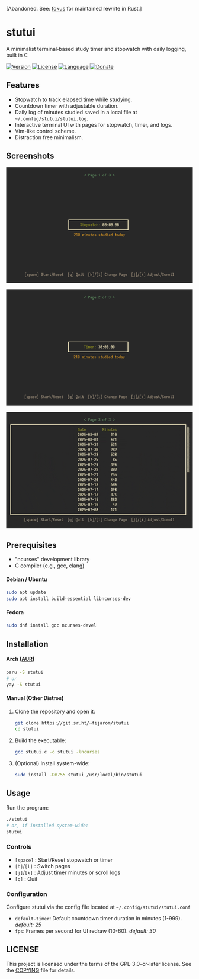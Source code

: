 [Abandoned. See: [fokus](https://sr.ht/~fijarom/fokus/) for maintained rewrite in Rust.]

# stutui
A minimalist terminal‐based study timer and stopwatch with daily logging, built in C

[![Version](https://img.shields.io/badge/Version-1.2.2-3F4551?logo=SemVer&logoColor=white)](https://git.sr.ht/~fijarom/stutui/log) [![License](https://img.shields.io/badge/License-GPL--3.0-BD0000?logo=GNU&logoColor=white)](./COPYING) [![Language](https://img.shields.io/badge/Language-C-A8B9CC?logo=C&logoColor=white)](https://www.c-language.org/) [![Donate](https://img.shields.io/badge/Donate_to-Project-EA4AAA?logo=GithubSponsors&logoColor=white)](https://git.sr.ht/~fijarom/dotfiles/tree/master/item/DONATE.md)

## Features
- Stopwatch to track elapsed time while studying.
- Countdown timer with adjustable duration.
- Daily log of minutes studied saved in a local file at `~/.config/stutui/stutui.log`.
- Interactive terminal UI with pages for stopwatch, timer, and logs.
- Vim-like control scheme.
- Distraction free minimalism.

## Screenshots
![Stopwatch Page](assets/stopwatch.png)

![Timer Page](assets/timer.png)

![Logs Page](assets/logs.gif)

## Prerequisites
- "ncurses" development library
- C compiler (e.g., gcc, clang)
#### Debian / Ubuntu
```bash
sudo apt update
sudo apt install build-essential libncurses-dev
```
#### Fedora
```bash
sudo dnf install gcc ncurses-devel
```

## Installation
#### Arch ([AUR](https://aur.archlinux.org/packages/stutui))
```bash
paru -S stutui
# or
yay -S stutui
```
#### Manual (Other Distros)
1. Clone the repository and open it:
   ```bash
   git clone https://git.sr.ht/~fijarom/stutui
   cd stutui
   ```
2. Build the executable:
   ```bash
   gcc stutui.c -o stutui -lncurses
   ```
3. (Optional) Install system-wide:
   ```bash
   sudo install -Dm755 stutui /usr/local/bin/stutui
   ```

## Usage
Run the program:
```bash
./stutui
# or, if installed system-wide:
stutui
```
### Controls
- `[space]` : Start/Reset stopwatch or timer
- `[h]`/`[l]` : Switch pages
- `[j]`/`[k]` : Adjust timer minutes or scroll logs
- `[q]` : Quit
### Configuration
Configure stutui via the config file located at `~/.config/stutui/stutui.conf`

- `default-timer`: Default countdown timer duration in minutes (1-999). *default: 25*
- `fps`: Frames per second for UI redraw (10-60). *default: 30*

## LICENSE
This project is licensed under the terms of the GPL-3.0-or-later license. See the [COPYING](./COPYING) file for details.

